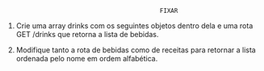                                                FIXAR

1. Crie uma array drinks com os seguintes objetos dentro dela e uma rota GET /drinks que retorna a lista de bebidas.

2. Modifique tanto a rota de bebidas como de receitas para retornar a lista ordenada pelo nome em ordem alfabética.